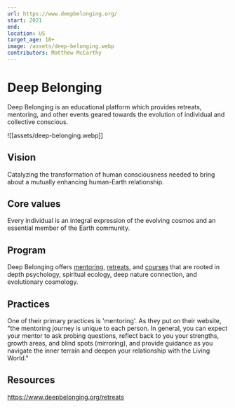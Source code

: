 ```yaml
---
url: https://www.deepbelonging.org/
start: 2021
end: 
location: US
target_age: 18+
image: /assets/deep-belonging.webp
contributors: Matthew McCarthy
---
```


# Deep Belonging 

Deep Belonging is an educational platform which provides retreats, mentoring, and other events geared towards the evolution of individual and collective conscious. 


![[assets/deep-belonging.webp]]

## Vision  

Catalyzing the transformation of human consciousness needed to bring about a mutually enhancing human-Earth relationship.

## Core values 

Every individual is an integral expression of the evolving cosmos and an essential member of the Earth community.

## Program

Deep Belonging offers [mentoring](https://www.deepbelonging.org/mentoring), [retreats](https://www.deepbelonging.org/retreats), and [courses](https://www.deepbelonging.org/courses) that are rooted in depth psychology, spiritual ecology, deep nature connection, and evolutionary cosmology.
 
## Practices 

One of their primary practices is 'mentoring'. As they put on their website, "the mentoring journey is unique to each person. In general, you can expect your mentor to ask probing questions, reflect back to you your strengths, growth areas, and blind spots (mirroring), and provide guidance as you navigate the inner terrain and deepen your relationship with the Living World."

## Resources 

https://www.deepbelonging.org/retreats